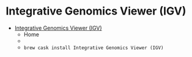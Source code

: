 # Integrative Genomics Viewer (IGV)
- [Integrative Genomics Viewer (IGV)](https://software.broadinstitute.org/software/igv/)
  -  Home
  - 
  - `brew cask install Integrative Genomics Viewer (IGV)`
